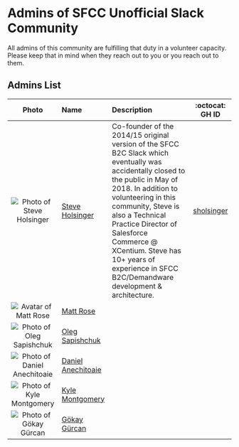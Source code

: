 # Admins of SFCC Unofficial Slack Community

All admins of this community are fulfilling that duty in a volunteer capacity. Please keep that in mind when they reach out to you or you reach out to them.

## Admins List

| Photo| Name | Description | :octocat: GH ID |
| :--: | :--- | :---------- | :--------: |
|![Photo of Steve Holsinger](https://ca.slack-edge.com/TAU70QQBY-UAV0HQQJK-9d8b4e70c62e-72)|[Steve Holsinger](https://sfcc-unofficial.slack.com/team/UAV0HQQJK)|Co-founder of the 2014/15 original version of the SFCC B2C Slack which eventually was accidentally closed to the public in May of 2018. In addition to volunteering in this community, Steve is also a Technical Practice Director of Salesforce Commerce @ XCentium. Steve has 10+ years of experience in SFCC B2C/Demandware development & architecture.| [sholsinger](https://github.com/sholsinger) |
|![Avatar of Matt Rose](https://ca.slack-edge.com/TAU70QQBY-UAT3HAL92-gfe2e106fbcb-72)|[Matt Rose](https://sfcc-unofficial.slack.com/team/UAT3HAL92)| | |
|![Photo of Oleg Sapishchuk](https://ca.slack-edge.com/TAU70QQBY-UASPSP28H-776050e8d86e-72)|[Oleg Sapishchuk](https://sfcc-unofficial.slack.com/team/UASPSP28H)| | |
|![Photo of Daniel Anechitoaie](https://ca.slack-edge.com/TAU70QQBY-UAV9A93GF-9688f6f3a4d6-72)|[Daniel Anechitoaie](https://sfcc-unofficial.slack.com/team/UAV9A93GF)| | |
|![Photo of Kyle Montgomery](https://ca.slack-edge.com/TAU70QQBY-UAW7KE9HV-c8e50280eafe-72)|[Kyle Montgomery](https://sfcc-unofficial.slack.com/team/UAW7KE9HV)| | |
|![Photo of Gökay Gürcan](https://ca.slack-edge.com/TAU70QQBY-UAYMETYLX-b784d49304f1-72)|[Gökay Gürcan](https://sfcc-unofficial.slack.com/team/UAYMETYLX)| | |
